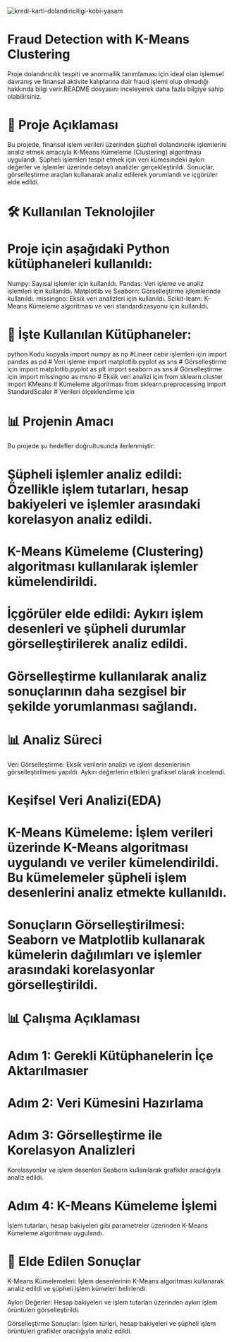 ![kredi-karti-dolandiriciligi-kobi-yasam](https://github.com/user-attachments/assets/7801fee8-dfdb-443f-bb1f-1b99524197e2)
# Fraud Detection with K-Means Clustering
Proje  dolandırıcılık tespiti ve anormallik tanımlaması için ideal olan işlemsel davranış ve finansal aktivite kalıplarına dair fraud işlemi olup olmadığı hakkında bilgi verir.README dosyasını inceleyerek  daha fazla bilgiye sahip olabilirsiniz.
# 🚀 Proje Açıklaması
Bu projede, finansal işlem verileri üzerinden şüpheli dolandırıcılık işlemlerini analiz etmek amacıyla K-Means Kümeleme (Clustering) algoritması uygulandı. Şüpheli işlemleri tespit etmek için veri kümesindeki aykırı değerler ve işlemler üzerinde detaylı analizler gerçekleştirildi. Sonuçlar, görselleştirme araçları kullanarak analiz edilerek yorumlandı ve içgörüler elde edildi.
# 🛠️ Kullanılan Teknolojiler
# Proje için aşağıdaki Python kütüphaneleri kullanıldı:
Numpy: Sayısal işlemler için kullanıldı.
Pandas: Veri işleme ve analiz işlemleri için kullanıldı.
Matplotlib ve Seaborn: Görselleştirme işlemlerinde kullanıldı.
missingno: Eksik veri analizleri için kullanıldı.
Scikit-learn: K-Means Kümeleme algoritması ve veri standardizasyonu için kullanıldı.
# 📜 İşte Kullanılan Kütüphaneler:
python
Kodu kopyala
import numpy as np               #Lineer cebir işlemleri için
import pandas as pd             # Veri işleme
import matplotlib.pyplot as sns # Görselleştirme için
import matplotlib.pyplot as plt
import seaborn as sns          # Görselleştirme için
import missingno as msno      # Eksik veri analizi için
from sklearn.cluster import KMeans  # Kümeleme algoritması
from sklearn.preprocessing import StandardScaler  # Verileri ölçeklendirme için
# 📊 Projenin Amacı
Bu projede şu hedefler doğrultusunda ilerlenmiştir:

# Şüpheli işlemler analiz edildi: Özellikle işlem tutarları, hesap bakiyeleri ve işlemler arasındaki korelasyon analiz edildi.
# K-Means Kümeleme (Clustering) algoritması kullanılarak işlemler kümelendirildi.
# İçgörüler elde edildi: Aykırı işlem desenleri ve şüpheli durumlar görselleştirilerek analiz edildi.
# Görselleştirme kullanılarak analiz sonuçlarının daha sezgisel bir şekilde yorumlanması sağlandı.
# 📊 Analiz Süreci
Veri Görselleştirme: Eksik verilerin analizi ve işlem desenlerinin görselleştirilmesi yapıldı. Aykırı değerlerin etkileri grafiksel olarak incelendi.
# Keşifsel Veri Analizi(EDA)
# K-Means Kümeleme: İşlem verileri üzerinde K-Means algoritması uygulandı ve veriler kümelendirildi. Bu kümelemeler şüpheli işlem desenlerini analiz etmekte kullanıldı.
# Sonuçların Görselleştirilmesi: Seaborn ve Matplotlib kullanarak kümelerin dağılımları ve işlemler arasındaki korelasyonlar görselleştirildi.

# 📊 Çalışma Açıklaması
# Adım 1: Gerekli Kütüphanelerin İçe Aktarılmasıer
# Adım 2: Veri Kümesini Hazırlama
# Adım 3: Görselleştirme ile Korelasyon Analizleri
Korelasyonlar ve işlem desenleri Seaborn kullanılarak grafikler aracılığıyla analiz edildi.
# Adım 4: K-Means Kümeleme İşlemi
İşlem tutarları, hesap bakiyeleri gibi parametreler üzerinden K-Means Kümeleme algoritması uygulandı.

# 🎯 Elde Edilen Sonuçlar
K-Means Kümelemeleri: İşlem desenlerinin K-Means algoritması kullanarak analiz edildi ve şüpheli işlem kümeleri belirlendi.

Aykırı Değerler: Hesap bakiyeleri ve işlem tutarları üzerinden aykırı işlem örüntüleri görselleştirildi.

Görselleştirme Sonuçları: İşlem türleri, hesap bakiyeleri ve şüpheli işlem örüntüleri grafikler aracılığıyla analiz edildi.

